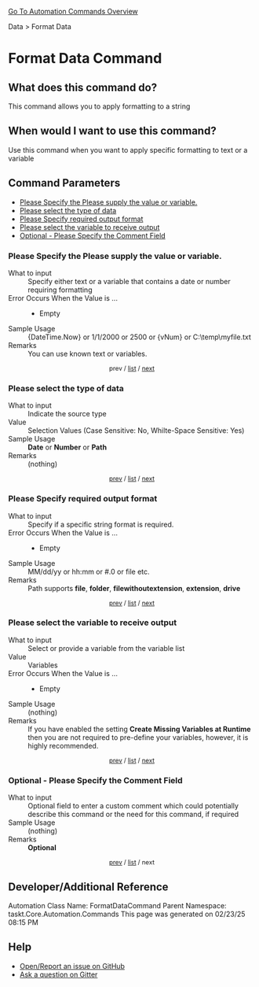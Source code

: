 <!--TITLE: Format Data Command -->
<!-- SUBTITLE: a command in the Data group. -->
[Go To Automation Commands Overview](/automation-commands.md)


Data &gt; Format Data


# Format Data Command


## What does this command do?
This command allows you to apply formatting to a string


## When would I want to use this command?
Use this command when you want to apply specific formatting to text or a variable


<a id="param_list"></a>
## Command Parameters
- [Please Specify the Please supply the value or variable.](#param_0)
- [Please select the type of data](#param_1)
- [Please Specify required output format](#param_2)
- [Please select the variable to receive output](#param_3)
- [Optional - Please Specify the Comment Field](#param_4)


<a id="param_0"></a>
### Please Specify the Please supply the value or variable.


<dl>
<dt>What to input</dt><dd>Specify either text or a variable that contains a date or number requiring formatting</dd>
<dt>Error Occurs When the Value is ...</dt><dd><ul>
<li>Empty</li>
</ul></dd>
<dt>Sample Usage</dt><dd>{DateTime.Now} or 1/1/2000 or 2500 or {vNum} or C:\temp\myfile.txt</dd>
<dt>Remarks</dt><dd>You can use known text or variables.</dd>
</dl>




<div style="font-size: 90%; text-align: center">


prev / [list](#param_list) / [next](#param_1)


</div>


<a id="param_1"></a>
### Please select the type of data


<dl>
<dt>What to input</dt><dd>Indicate the source type</dd>
<dt>Value</dt><dd>Selection Values (Case Sensitive: No, Whilte-Space Sensitive: Yes)</dd>
<dt>Sample Usage</dt><dd><strong>Date</strong> or  <strong>Number</strong> or  <strong>Path</strong></dd>
<dt>Remarks</dt><dd>(nothing)</dd>
</dl>




<div style="font-size: 90%; text-align: center">


[prev](#param_1) / [list](#param_list) / [next](#param_2)


</div>


<a id="param_2"></a>
### Please Specify required output format


<dl>
<dt>What to input</dt><dd>Specify if a specific string format is required.</dd>
<dt>Error Occurs When the Value is ...</dt><dd><ul>
<li>Empty</li>
</ul></dd>
<dt>Sample Usage</dt><dd>MM/dd/yy or hh:mm or #.0 or file etc.</dd>
<dt>Remarks</dt><dd>Path supports <strong>file</strong>, <strong>folder</strong>, <strong>filewithoutextension</strong>, <strong>extension</strong>, <strong>drive</strong></dd>
</dl>




<div style="font-size: 90%; text-align: center">


[prev](#param_2) / [list](#param_list) / [next](#param_3)


</div>


<a id="param_3"></a>
### Please select the variable to receive output


<dl>
<dt>What to input</dt><dd>Select or provide a variable from the variable list</dd>
<dt>Value</dt><dd>Variables</dd>
<dt>Error Occurs When the Value is ...</dt><dd><ul>
<li>Empty</li>
</ul></dd>
<dt>Sample Usage</dt><dd>(nothing)</dd>
<dt>Remarks</dt><dd>If you have enabled the setting <strong>Create Missing Variables at Runtime</strong> then you are not required to pre-define your variables, however, it is highly recommended.</dd>
</dl>




<div style="font-size: 90%; text-align: center">


[prev](#param_3) / [list](#param_list) / [next](#param_4)


</div>


<a id="param_4"></a>
### Optional - Please Specify the Comment Field


<dl>
<dt>What to input</dt><dd>Optional field to enter a custom comment which could potentially describe this command or the need for this command, if required</dd>
<dt>Sample Usage</dt><dd>(nothing)</dd>
<dt>Remarks</dt><dd><strong>Optional</strong><br></dd>
</dl>




<div style="font-size: 90%; text-align: center">


[prev](#param_4) / [list](#param_list) / next


</div>


## Developer/Additional Reference
Automation Class Name: FormatDataCommand
Parent Namespace: taskt.Core.Automation.Commands
This page was generated on 02/23/25 08:15 PM


## Help
- [Open/Report an issue on GitHub](https://github.com/rcktrncn/taskt/issues/new)
- [Ask a question on Gitter](https://gitter.im/taskt-rpa/Lobby)
